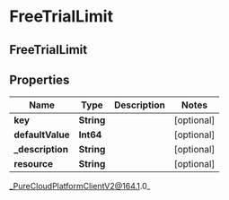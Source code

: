# FreeTrialLimit

## FreeTrialLimit

## Properties

|Name | Type | Description | Notes|
|------------ | ------------- | ------------- | -------------|
| **key** | **String** |  | [optional] |
| **defaultValue** | **Int64** |  | [optional] |
| **_description** | **String** |  | [optional] |
| **resource** | **String** |  | [optional] |



_PureCloudPlatformClientV2@164.1.0_
